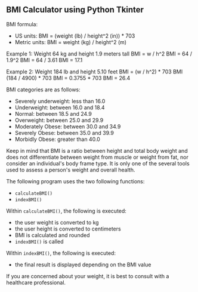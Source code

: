 ## BMI Calculator using Python Tkinter

BMI formula:
- US units: BMI = (weight (lb) / height^2 (in)) * 703
- Metric units: BMI = weight (kg) / height^2 (m)

Example 1:
Weight 64 kg and height 1.9 meters tall
BMI = w / h^2
BMI = 64 / 1.9^2
BMI = 64 / 3.61
BMI = 17.1

Example 2:
Weight 184 lb and height 5.10 feet
BMI = (w / h^2) * 703
BMI (184 / 4900) * 703
BMI = 0.3755 * 703
BMI = 26.4

BMI categories are as follows:

- Severely underweight: less than 16.0
- Underweight: between 16.0 and 18.4
- Normal: between 18.5 and 24.9
- Overweight: between 25.0 and 29.9
- Moderately Obese: between 30.0 and 34.9
- Severely Obese: between 35.0 and 39.9
- Morbidly Obese: greater than 40.0

Keep in mind that BMI is a ratio between height and total body weight and does not differentiate between weight from muscle or weight from fat, nor consider an individual's body frame type. It is only one of the several tools used to assess a person's weight and overall health.

The following program uses the two following functions:

- `calculateBMI()`
- `indexBMI()`

Within `calculateBMI()`, the following is executed:

- the user weight is converted to kg
- the user height is converted to centimeters
- BMI is calculated and rounded
- `indexBMI()` is called

Within `indexBMI()`, the following is executed:

- the final result is displayed depending on the BMI value

If you are concerned about your weight, it is best to consult with a healthcare professional.